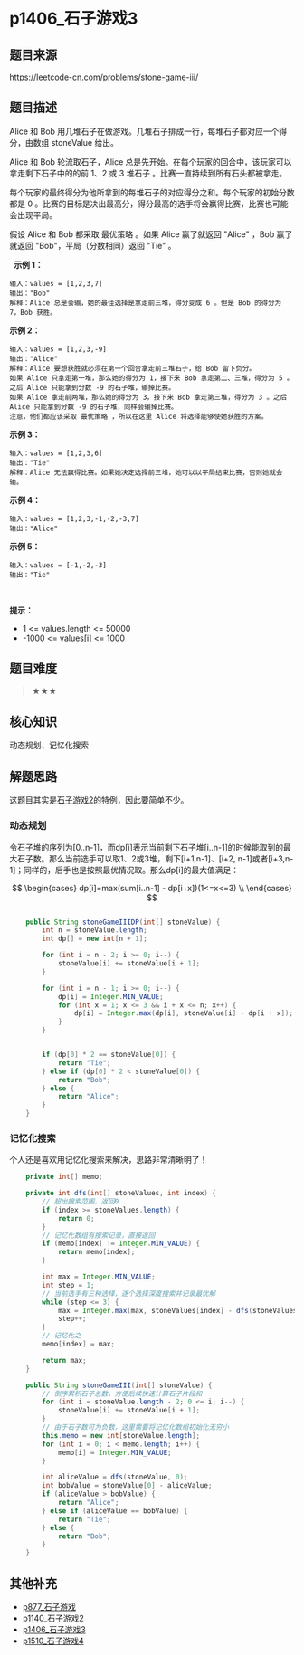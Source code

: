 # p1406_石子游戏3
## 题目来源
https://leetcode-cn.com/problems/stone-game-iii/
## 题目描述

Alice 和 Bob 用几堆石子在做游戏。几堆石子排成一行，每堆石子都对应一个得分，由数组 stoneValue 给出。

Alice 和 Bob 轮流取石子，Alice 总是先开始。在每个玩家的回合中，该玩家可以拿走剩下石子中的的前 1、2 或 3 堆石子 。比赛一直持续到所有石头都被拿走。

每个玩家的最终得分为他所拿到的每堆石子的对应得分之和。每个玩家的初始分数都是 0 。比赛的目标是决出最高分，得分最高的选手将会赢得比赛，比赛也可能会出现平局。

假设 Alice 和 Bob 都采取 最优策略 。如果 Alice 赢了就返回 "Alice" ，Bob 赢了就返回 "Bob"，平局（分数相同）返回 "Tie" 。

 
**示例 1：**
```text
输入：values = [1,2,3,7]
输出："Bob"
解释：Alice 总是会输，她的最佳选择是拿走前三堆，得分变成 6 。但是 Bob 的得分为 7，Bob 获胜。
```
**示例 2：**
```text
输入：values = [1,2,3,-9]
输出："Alice"
解释：Alice 要想获胜就必须在第一个回合拿走前三堆石子，给 Bob 留下负分。
如果 Alice 只拿走第一堆，那么她的得分为 1，接下来 Bob 拿走第二、三堆，得分为 5 。之后 Alice 只能拿到分数 -9 的石子堆，输掉比赛。
如果 Alice 拿走前两堆，那么她的得分为 3，接下来 Bob 拿走第三堆，得分为 3 。之后 Alice 只能拿到分数 -9 的石子堆，同样会输掉比赛。
注意，他们都应该采取 最优策略 ，所以在这里 Alice 将选择能够使她获胜的方案。
```

**示例 3：**
```text
输入：values = [1,2,3,6]
输出："Tie"
解释：Alice 无法赢得比赛。如果她决定选择前三堆，她可以以平局结束比赛，否则她就会输。

```
**示例 4：**
```text
输入：values = [1,2,3,-1,-2,-3,7]
输出："Alice"
```
**示例 5：**
```text
输入：values = [-1,-2,-3]
输出："Tie"

```
 

**提示：**

- 1 <= values.length <= 50000
- -1000 <= values[i] <= 1000

## 题目难度
> ★★★
## 核心知识
动态规划、记忆化搜索
## 解题思路
这题目其实是[石子游戏2](../problem/p1140_石子游戏2.md)的特例，因此要简单不少。

### 动态规划

令石子堆的序列为[0..n-1]，而dp[i]表示当前剩下石子堆[i..n-1]的时候能取到的最大石子数。那么当前选手可以取1、2或3堆，剩下[i+1,n-1]、[i+2, n-1]或者[i+3,n-1]；同样的，后手也是按照最优情况取。那么dp[i]的最大值满足：

$$
\begin{cases}
dp[i]=max(sum[i..n-1] - dp[i+x])(1<=x<=3) \\
\end{cases}
$$

```java

    public String stoneGameIIIDP(int[] stoneValue) {
        int n = stoneValue.length;
        int dp[] = new int[n + 1];

        for (int i = n - 2; i >= 0; i--) {
            stoneValue[i] += stoneValue[i + 1];
        }

        for (int i = n - 1; i >= 0; i--) {
            dp[i] = Integer.MIN_VALUE;
            for (int x = 1; x <= 3 && i + x <= n; x++) {
                dp[i] = Integer.max(dp[i], stoneValue[i] - dp[i + x]);
            }
        }


        if (dp[0] * 2 == stoneValue[0]) {
            return "Tie";
        } else if (dp[0] * 2 < stoneValue[0]) {
            return "Bob";
        } else {
            return "Alice";
        }
    }

```

### 记忆化搜索
个人还是喜欢用记忆化搜索来解决，思路非常清晰明了！

```java
    private int[] memo;

    private int dfs(int[] stoneValues, int index) {
        // 超出搜索范围，返回0
        if (index >= stoneValues.length) {
            return 0;
        }
        // 记忆化数组有搜索记录，直接返回
        if (memo[index] != Integer.MIN_VALUE) {
            return memo[index];
        }

        int max = Integer.MIN_VALUE;
        int step = 1;
        // 当前选手有三种选择，逐个选择深度搜索并记录最优解
        while (step <= 3) {
            max = Integer.max(max, stoneValues[index] - dfs(stoneValues, index + step));
            step++;
        }
        // 记忆化之
        memo[index] = max;

        return max;
    }

    public String stoneGameIII(int[] stoneValue) {
        // 倒序累积石子总数，方便后续快速计算石子片段和
        for (int i = stoneValue.length - 2; 0 <= i; i--) {
            stoneValue[i] += stoneValue[i + 1];
        }
        // 由于石子数可为负数，这里需要将记忆化数组初始化无穷小
        this.memo = new int[stoneValue.length];
        for (int i = 0; i < memo.length; i++) {
            memo[i] = Integer.MIN_VALUE;
        }

        int aliceValue = dfs(stoneValue, 0);
        int bobValue = stoneValue[0] - aliceValue;
        if (aliceValue > bobValue) {
            return "Alice";
        } else if (aliceValue == bobValue) {
            return "Tie";
        } else {
            return "Bob";
        }
    }

```

## 其他补充

- [p877_石子游戏](../problem/p877_石子游戏.md)
- [p1140_石子游戏2](../problem/p1140_石子游戏2.md)
- [p1406_石子游戏3](../problem/p1406_石子游戏3.md)
- [p1510_石子游戏4](../problem/p1510_石子游戏4.md)